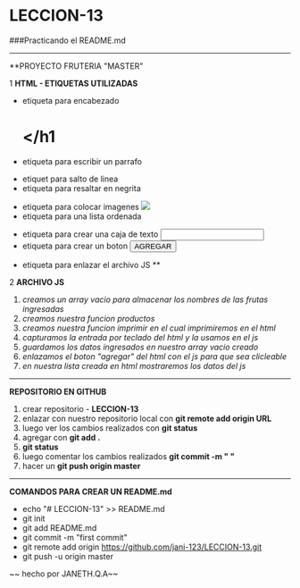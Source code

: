 # LECCION-13
###Practicando el README.md

***

**PROYECTO FRUTERIA "MASTER"

1 **HTML - ETIQUETAS UTILIZADAS**
  + etiqueta para encabezado **<h1></h1**
  + etiqueta para escribir un parrafo **<p></p>**
  - etiquet para salto de linea **<br/>**
  - etiqueta para resaltar en negrita **<strong></strong>**
  * etiqueta para colocar imagenes **<img src="fruta.jpg"/>**
  * etiqueta para una lista ordenada **<ol></ol>**
  + etiqueta para crear una caja de texto **<input id="fruta"></input>**
  + etiqueta para crear un boton **<button id="button">AGREGAR</button>**
  - etiqueta para enlazar el archivo JS **<script src="javascrit.js"></script>

2 **ARCHIVO JS**
   1. *creamos un array vacio para almacenar los nombres de las frutas ingresadas*
   2. *creamos nuestra funcion productos*
   3. *creamos nuestra funcion imprimir en el cual imprimiremos en el html*
   4. *capturamos la entrada por teclado del html y la usamos en el js*
   5. *guardamos los datos ingresados en nuestro array vacio creado*
   6. *enlazamos el boton "agregar" del html con el js para que sea clicleable*
   7. *en nuestra lista creada en html mostraremos los datos del js*

***

**REPOSITORIO EN GITHUB**

1. crear repositorio - **LECCION-13**
2. enlazar con nuestro repositorio local con **git remote add origin URL**
3. luego ver los cambios realizados con **git status**
4. agregar con **git add .**
5. **git status**
6. luego comentar los cambios realizados **git commit -m "  "**
7. hacer un **git push origin master**

***

**COMANDOS PARA CREAR UN README.md**

+ echo "# LECCION-13" >> README.md
+ git init
+ git add README.md
+ git commit -m "first commit"
+ git remote add origin https://github.com/jani-123/LECCION-13.git
+ git push -u origin master


~~ hecho por JANETH.Q.A~~
